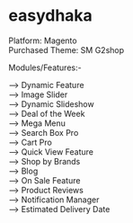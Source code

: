 # easydhaka

Platform: Magento <br/>
Purchased Theme: SM G2shop<br/>

Modules/Features:-

--> Dynamic Feature <br/>
--> Image Slider <br/>
--> Dynamic Slideshow <br/>
--> Deal of the Week <br/>
--> Mega Menu <br/>
--> Search Box Pro <br/>
--> Cart Pro <br/>
--> Quick View Feature <br/>
--> Shop by Brands <br/>
--> Blog <br/>
--> On Sale Feature <br/>
--> Product Reviews <br/>
--> Notification Manager <br/>
--> Estimated Delivery Date <br/>
